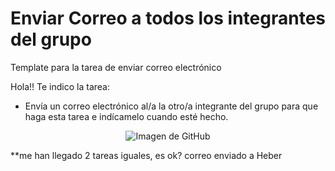 # Enviar Correo a todos los integrantes del grupo
Template para la tarea de enviar correo electrónico

Hola!! Te indico la tarea: 

* Envía un correo electrónico al/a la otro/a integrante del grupo para que haga esta tarea e indícamelo cuando esté hecho. 

<div style="text-align: center"><img src="https://loremflickr.com/640/480/github" alt="Imagen de GitHub"/></div>

**me han llegado 2 tareas iguales, es ok? 
correo enviado a Heber